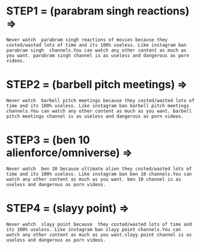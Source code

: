 
# STEP1 = (parabram singh reactions) =>
    Never watch  parabram singh reactions of movies because they costed/wasted lots of time and its 100% useless. Like instagram ban parabram singh  channels.You can watch any other content as much as you want. parabram singh channel is as useless and dangerous as porn videos.
    
# STEP2 = (barbell pitch meetings) =>
    Never watch  barbell pitch meetings because they costed/wasted lots of time and its 100% useless. Like instagram ban barbell pitch meetings  channels.You can watch any other content as much as you want. barbell pitch meetings channel is as useless and dangerous as porn videos.

# STEP3 = (ben 10 alienforce/omniverse) =>
    Never watch  ben 10 because ultimate alien they costed/wasted lots of time and its 100% useless. Like instagram ban ben 10 channels.You can watch any other content as much as you want. ben 10 channel is as useless and dangerous as porn videos.

# STEP4 = (slayy point) =>
    Never watch  slayy point because  they costed/wasted lots of time and its 100% useless. Like instagram ban slayy point channels.You can watch any other content as much as you want.slayy point channel is as useless and dangerous as porn videos.
